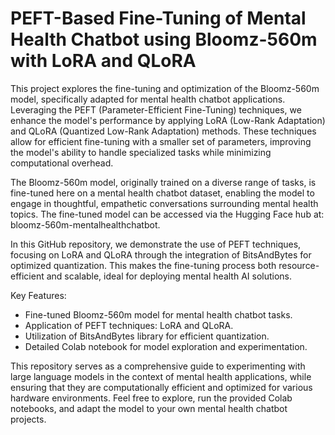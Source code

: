 # PEFT-Based Fine-Tuning of Mental Health Chatbot using Bloomz-560m with LoRA and QLoRA
This project explores the fine-tuning and optimization of the Bloomz-560m model, specifically adapted for mental health chatbot applications. Leveraging the PEFT (Parameter-Efficient Fine-Tuning) techniques, we enhance the model's performance by applying LoRA (Low-Rank Adaptation) and QLoRA (Quantized Low-Rank Adaptation) methods. These techniques allow for efficient fine-tuning with a smaller set of parameters, improving the model's ability to handle specialized tasks while minimizing computational overhead.

The Bloomz-560m model, originally trained on a diverse range of tasks, is fine-tuned here on a mental health chatbot dataset, enabling the model to engage in thoughtful, empathetic conversations surrounding mental health topics. The fine-tuned model can be accessed via the Hugging Face hub at: bloomz-560m-mentalhealthchatbot.

In this GitHub repository, we demonstrate the use of PEFT techniques, focusing on LoRA and QLoRA through the integration of BitsAndBytes for optimized quantization. This makes the fine-tuning process both resource-efficient and scalable, ideal for deploying mental health AI solutions.

Key Features:
- Fine-tuned Bloomz-560m model for mental health chatbot tasks.
- Application of PEFT techniques: LoRA and QLoRA.
- Utilization of BitsAndBytes library for efficient quantization.
- Detailed Colab notebook for model exploration and experimentation.

This repository serves as a comprehensive guide to experimenting with large language models in the context of mental health applications, while ensuring that they are computationally efficient and optimized for various hardware environments. Feel free to explore, run the provided Colab notebooks, and adapt the model to your own mental health chatbot projects.
